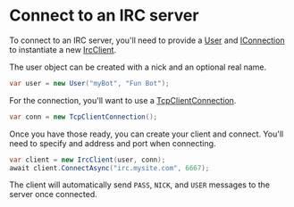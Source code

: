 # Connect to an IRC server

To connect to an IRC server, you'll need to provide a [User](/api/GravyIrc.User.html) and [IConnection](/api/GravyIrc.Connection.IConnection.html) to instantiate a new [IrcClient](/api/GravyIrc.IrcClient.html).

The user object can be created with a nick and an optional real name.

```csharp
var user = new User("myBot", "Fun Bot");
```

For the connection, you'll want to use a [TcpClientConnection](/api/GravyIrc.Connection.TcpClientConnection.html).

```csharp
var conn = new TcpClientConnection();
```

Once you have those ready, you can create your client and connect.  You'll need to specify and address and port when connecting.

```csharp
var client = new IrcClient(user, conn);
await client.ConnectAsync("irc.mysite.com", 6667);
```

The client will automatically send `PASS`, `NICK`, and `USER` messages to the server once connected. 